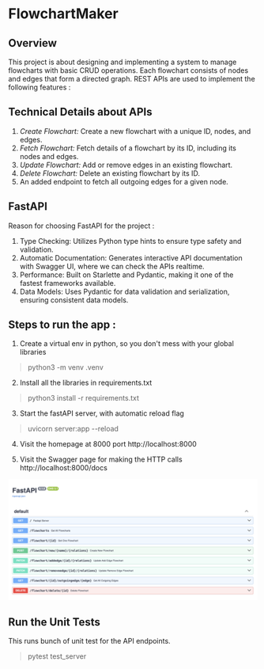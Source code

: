 # FlowchartMaker

## Overview 
This project is about designing and implementing a system to manage flowcharts with basic CRUD operations. 
Each flowchart consists of nodes and edges that form a directed graph. 
REST APIs are used to implement the following features : 

## Technical Details about APIs
1. *Create Flowchart:* Create a new flowchart with a unique ID, nodes, and edges.
2. *Fetch Flowchart:* Fetch details of a flowchart by its ID, including its nodes and edges.
3. *Update Flowchart:* Add or remove edges in an existing flowchart.
4. *Delete Flowchart:* Delete an existing flowchart by its ID.
5. An added endpoint to fetch all outgoing edges for a given node.

## FastAPI 
Reason for choosing FastAPI for the project : 

1. Type Checking: Utilizes Python type hints to ensure type safety and validation.
2. Automatic Documentation: Generates interactive API documentation with Swagger UI, where we can check the APIs realtime. 
3. Performance: Built on Starlette and Pydantic, making it one of the fastest frameworks available.
4. Data Models: Uses Pydantic for data validation and serialization, ensuring consistent data models.


## Steps to run the app : 
1. Create a virtual env in python, so you don't mess with your global libraries
> python3 -m venv .venv

2. Install all the libraries in requirements.txt
> python3 install -r requirements.txt

3. Start the fastAPI server, with automatic reload flag
> uvicorn server:app --reload

4. Visit the homepage at 8000 port
http://localhost:8000

5. Visit the Swagger page for making the HTTP calls
http://localhost:8000/docs

![](./apis.png)



## Run the Unit Tests

This runs bunch of unit test for the API endpoints.

> pytest test_server
